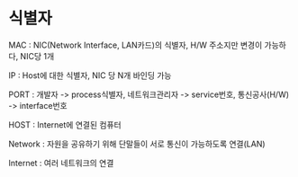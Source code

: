 # 식별자

MAC : NIC(Network Interface, LAN카드)의 식별자, H/W 주소지만 변경이 가능하다, NIC당 1개

IP : Host에 대한 식별자, NIC 당 N개 바인딩 가능

PORT : 개발자 -> process식별자, 네트워크관리자 -> service번호, 통신공사(H/W) -> interface번호

HOST : Internet에 연결된 컴퓨터

Network : 자원을 공유하기 위해 단말들이 서로 통신이 가능하도록 연결(LAN)

Internet : 여러 네트워크의 연결

